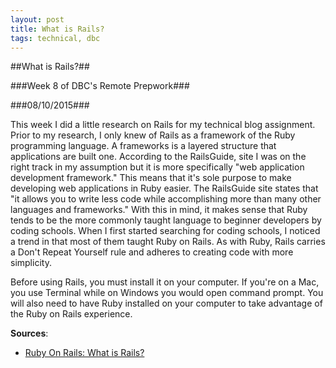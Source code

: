 ```yaml
---
layout: post
title: What is Rails?
tags: technical, dbc
---
```

##What is Rails?##

###Week 8 of DBC's Remote Prepwork###

###08/10/2015###

This week I did a little research on Rails for my technical blog assignment. Prior to my research, I only knew of Rails as a framework of the Ruby programming language. A frameworks is a layered structure that applications are built one. According to the RailsGuide, site I was on the right track in my assumption but it is more specifically "web application development framework." This means that it's sole purpose to make developing web applications in Ruby easier. The RailsGuide site states that "it allows you to write less code while accomplishing more than many other languages and frameworks." With this in mind, it makes sense that Ruby tends to be the more commonly taught language to beginner developers by coding schools. When I first started searching for coding schools, I noticed a trend in that most of them taught Ruby on Rails. As with Ruby, Rails carries a Don't Repeat Yourself rule and adheres to creating code with more simplicity.

Before using Rails, you must install it on your computer. If you're on a Mac, you use Terminal while on Windows you would open command prompt. You will also need to have Ruby installed on your computer to take advantage of the Ruby on Rails experience.

**Sources**:
- [Ruby On Rails: What is Rails?](http://guides.rubyonrails.org/getting_started.html#what-is-rails-questionmark)